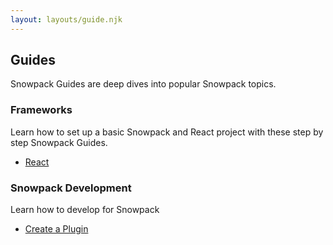 ```yaml
---
layout: layouts/guide.njk
---
```


## Guides

Snowpack Guides are deep dives into popular Snowpack topics.

### Frameworks

Learn how to set up a basic Snowpack and React project with these step by step Snowpack Guides.

- [React](/guides/react)

### Snowpack Development

Learn how to develop for Snowpack

- [Create a Plugin](/guides/plugins)
